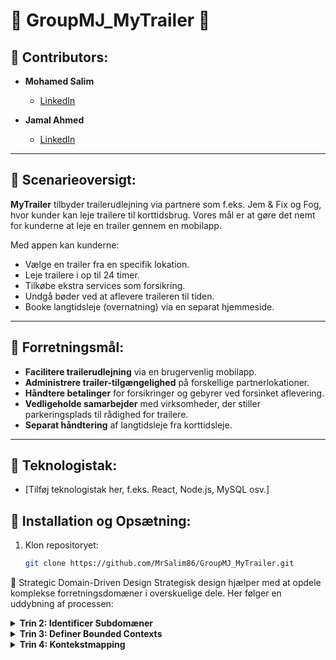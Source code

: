 # 🌟 GroupMJ_MyTrailer 🌟

## 👥 Contributors:
- **Mohamed Salim**
  - [LinkedIn](https://www.linkedin.com/in/mohamed-salim/)
  
- **Jamal Ahmed**
  - [LinkedIn](https://www.linkedin.com/in/jamal-ahmed/)

---

## 📜 Scenarieoversigt:
**MyTrailer** tilbyder trailerudlejning via partnere som f.eks. Jem & Fix og Fog, hvor kunder kan leje trailere til korttidsbrug. Vores mål er at gøre det nemt for kunderne at leje en trailer gennem en mobilapp.

Med appen kan kunderne:
- Vælge en trailer fra en specifik lokation.
- Leje trailere i op til 24 timer.
- Tilkøbe ekstra services som forsikring.
- Undgå bøder ved at aflevere traileren til tiden.
- Booke langtidsleje (overnatning) via en separat hjemmeside.

---

## 🎯 Forretningsmål:
- **Facilitere trailerudlejning** via en brugervenlig mobilapp.
- **Administrere trailer-tilgængelighed** på forskellige partnerlokationer.
- **Håndtere betalinger** for forsikringer og gebyrer ved forsinket aflevering.
- **Vedligeholde samarbejder** med virksomheder, der stiller parkeringsplads til rådighed for trailere.
- **Separat håndtering** af langtidsleje fra korttidsleje.

---

## 📱 Teknologistak:
- [Tilføj teknologistak her, f.eks. React, Node.js, MySQL osv.]

## 🚀 Installation og Opsætning:
1. Klon repositoryet:
   ```bash
   git clone https://github.com/MrSalim86/GroupMJ_MyTrailer.git


🔎 Strategic Domain-Driven Design
Strategisk design hjælper med at opdele komplekse forretningsdomæner i overskuelige dele. Her følger en uddybning af processen:

<details> <summary><strong>Trin 2: Identificer Subdomæner</strong></summary> Vi opdeler det overordnede domæne i subdomæner, som hver repræsenterer forskellige ansvarsområder inden for forretningen.
Subdomæner:

Udlejningsstyring (Kernedomæne):
Håndterer hele trailerudlejningsprocessen: fra booking, afhentning, returnering og håndtering af gebyrer for forsinkede afleveringer.
Det vigtigste område i systemet, da det direkte understøtter forretningsværdien.
Fakturering og betaling (Understøttende subdomæne):
Ansvarlig for beregning af lejegebyrer og forsinkelsesgebyrer samt håndtering af betalinger.
Håndterer også valgfrie forsikringsgebyrer.
Forsikringsstyring (Understøttende subdomæne):
Håndterer den valgfrie forsikring, som kunderne kan tilføje til deres lejeaftale.
Lokationsstyring (Understøttende subdomæne):
Sporer hvilke trailere, der er tilgængelige på hvilke lokationer, og sørger for, at trailerbeholdningen fordeles på partnerlokationerne.
Samarbejdshåndtering (Understøttende subdomæne):
Styrer aftalerne med partnere, som f.eks. Jem og Fix, der stiller plads til rådighed for trailere.
Kundehåndtering (Understøttende subdomæne):
Håndterer kunderegistrering, godkendelse og profiladministration.
Autentifikation (Generisk subdomæne):
Håndterer brugergodkendelse og adgangsrettigheder.
Langtidsleje (Generisk subdomæne):
Styrer langtidsleje af trailere, som typisk håndteres via hjemmesiden.
</details> <details> <summary><strong>Trin 3: Definer Bounded Contexts</strong></summary> Hvert subdomæne implementeres som en **Bounded Context**, der definerer klare grænser, hvor specifikke forretningsregler og modeller gælder.
Bounded Contexts:

Udlejningskontekst (Kernedomæne):
Håndterer booking, afhentning, returnering og forsinkelsesgebyrer.
Faktureringskontekst:
Styrer beregning af gebyrer og håndtering af betalinger.
Forsikringskontekst:
Håndterer forsikringsmuligheder for trailerudlejning.
Lokationskontekst:
Sporer tilgængelighed af trailere på forskellige lokationer.
Samarbejdskontekst:
Håndterer aftaler med partnervirksomheder som Jem og Fix.
Kundekontekst:
Håndterer kunderegistrering og profiloplysninger.
Autentifikationskontekst:
Håndterer brugerlogin og adgangskontrol.
Langtidslejekontekst:
Håndterer langtidsleje af trailere.
</details> <details> <summary><strong>Trin 4: Kontekstmapping</strong></summary> Vi identificerer nu relationerne mellem de forskellige **Bounded Contexts** for at forstå, hvordan data flyder og afhængigheder håndteres.
Kontekstmapping:

Udlejningskontekst ↔ Faktureringskontekst (Kunde-leverandør):
Udlejningskonteksten leverer data til faktureringskonteksten til beregning af gebyrer og betalinger.
Udlejningskontekst ↔ Lokationskontekst (Kunde-leverandør):
Lokationskonteksten giver oplysninger om trailerens tilgængelighed til udlejningskonteksten.
Faktureringskontekst ↔ Eksternt Betalingssystem (Anticorruption Layer):
Eksterne betalingssystemer håndterer betalinger via et Anticorruption Layer.
</details>

